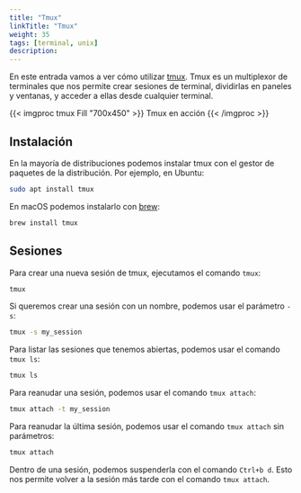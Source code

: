 ```yaml
---
title: "Tmux"
linkTitle: "Tmux"
weight: 35 
tags: [terminal, unix]
description:  
---
```


En este entrada vamos a ver cómo utilizar [tmux](https://github.com/tmux/tmux/wiki). Tmux es un multiplexor de terminales que nos permite crear sesiones de terminal, dividirlas en paneles y ventanas, y acceder a ellas desde cualquier terminal.

{{< imgproc tmux Fill "700x450"  >}}
Tmux en acción
{{< /imgproc >}}

## Instalación
En la mayoría de distribuciones podemos instalar tmux con el gestor de paquetes de la distribución. Por ejemplo, en Ubuntu:
```bash
sudo apt install tmux
```

En macOS podemos instalarlo con [brew](https://brew.sh/):
```bash
brew install tmux
```

## Sesiones 
Para crear una nueva sesión de tmux, ejecutamos el comando `tmux`:
```bash
tmux
```

Si queremos crear una sesión con un nombre, podemos usar el parámetro `-s`:
```bash
tmux -s my_session
```

Para listar las sesiones que tenemos abiertas, podemos usar el comando `tmux ls`:
```bash
tmux ls
```

Para reanudar una sesión, podemos usar el comando `tmux attach`:
```bash
tmux attach -t my_session
```

Para reanudar la última sesión, podemos usar el comando `tmux attach` sin parámetros:
```bash
tmux attach
```

Dentro de una sesión, podemos suspenderla con el comando `Ctrl+b d`. Esto nos permite volver a la sesión más tarde con el comando `tmux attach`.



